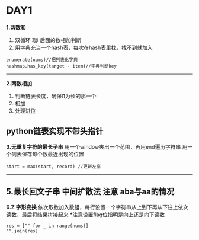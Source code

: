 DAY1
======
**1.两数和**
1. 双循环 取i 后面的数相加判断
2. 用字典充当一个hash表，每次在hash表里找，找不到就加入
```
enumerate(nums)//把列表化字典
hashmap.has_key(target - item)//字典判断key
```
---
**2.两数相加**
1. 判断链表长度，确保l1为长的那一个
2. 相加
3. 处理进位

python链表实现不带头指针
---
**3.无重复字符的最长子串**
用一个window夹出一个范围，再用end遍历字符串
用一个列表保存每个数最近出现的位置
```
start = max(start, record) //更新左窗
```
---
**5.最长回文子串**
中间扩散法
注意 aba与aa的情况
---
**6.Z 字形变换**
依次取数加入数组，每行设置一个字符串从上到下再从下往上依次读数，最后将结果拼接起来
*注意设置flag位指明是向上还是向下读数
```
res = ["" for _ in range(nums)]
"".join(res)
```



